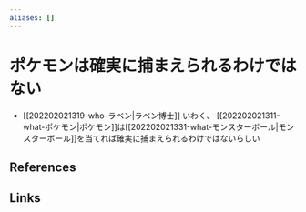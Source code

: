 ```yaml
---
aliases: []
---
```

# ポケモンは確実に捕まえられるわけではない

- [[202202021319-who-ラベン|ラベン博士]] いわく、 [[202202021311-what-ポケモン|ポケモン]]は[[202202021331-what-モンスターボール|モンスターボール]]を当てれば確実に捕まえられるわけではないらしい

## References



## Links


